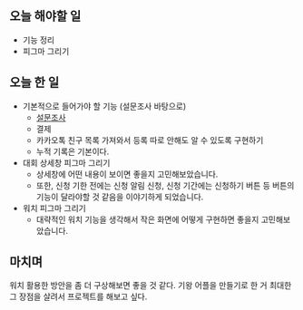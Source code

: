 ## 오늘 해야할 일
- 기능 정리
- 피그마 그리기

## 오늘 한 일
- 기본적으로 들어가야 할 기능 (설문조사 바탕으로)
    - [설문조사](https://docs.google.com/forms/d/e/1FAIpQLSdZ3-UZmC_o4E-wVtZm1in2YFE3SkmiB0R3XJVdNo6d8WoqEg/viewform)
    - 결제
    - 카카오톡 친구 목록 가져와서 등록 따로 안해도 알 수 있도록 구현하기
    - 누적 기록은 기본이다.
- 대회 상세창 피그마 그리기
    - 상세창에 어떤 내용이 보이면 좋을지 고민해보았습니다.
    - 또한, 신청 기한 전에는 신청 알림 신청, 신청 기간에는 신청하기 버튼 등 버튼의 기능이 달라야할 것 같음을 이야기하게 되었습니다.
- 워치 피그마 그리기
    - 대략적인 워치 기능을 생각해서 작은 화면에 어떻게 구현하면 좋을지 고민해보았습니다.

## 마치며
워치 활용한 방안을 좀 더 구상해보면 좋을 것 같다. 기왕 어플을 만들기로 한 거 최대한 그 장점을 살려서 프로젝트를 해보고 싶다.